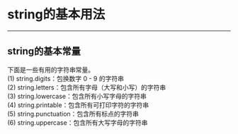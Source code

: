 string的基本用法
====
------
string的基本常量
-----
下面是一些有用的字符串常量。<br>
   (1) string.digits：包换数字 0 - 9 的字符串<br>
   (2) string.letters：包含所有字母（大写和小写）的字符串<br>
   (3) string.lowercase：包含所有小写字母的字符串<br>
   (4) string.printable：包含所有可打印字符的字符串<br>
   (5) string.punctuation：包含所有标点的字符串<br>
   (6) string.uppercase：包含所有大写字母的字符串<br>

